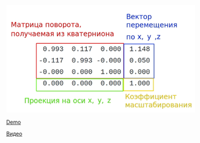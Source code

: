 ![rt matrix](/Module%204/rt%20matrix.jpg)

[Demo](https://harry7557558.github.io/tools/matrixv.html)

[Видео](https://drive.google.com/drive/folders/15xNveDxuGcZkhkvNaZRlXntnaAKbVyZI?usp=drive_link)